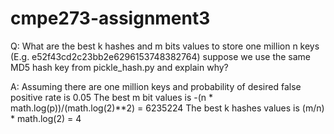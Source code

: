 # cmpe273-assignment3
Q: What are the best k hashes and m bits values to store one million n keys (E.g. e52f43cd2c23bb2e6296153748382764) suppose we use the same MD5 hash key from pickle_hash.py and explain why?

A: 
Assuming there are one million keys and probability of desired false positive rate is 0.05 
The best m bit values is -(n * math.log(p))/(math.log(2)**2) = 6235224
The best k hashes values is (m/n) * math.log(2) = 4
